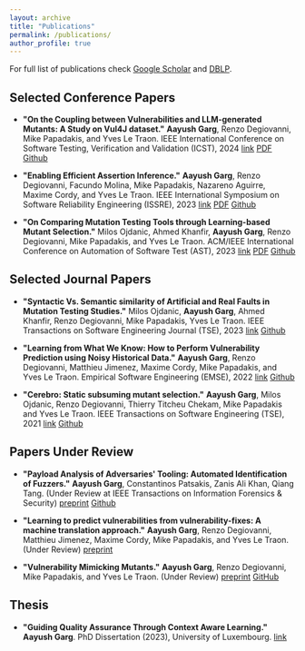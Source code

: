 ```yaml
---
layout: archive
title: "Publications"
permalink: /publications/
author_profile: true
---
```


For full list of publications check [Google Scholar](https://scholar.google.com/citations?user=UB0hgRAAAAAJ) 
and [DBLP](https://dblp.org/pid/36/8488.html).

Selected Conference Papers
--------------------------

* **"On the Coupling between Vulnerabilities and LLM-generated Mutants: A Study on Vul4J dataset."**
**Aayush Garg**, Renzo Degiovanni, Mike Papadakis, and Yves Le Traon.
IEEE International Conference on Software Testing, Verification and Validation (ICST), 2024
[link](https://doi.ieeecomputersociety.org/10.1109/ICST60714.2024.00035)
[PDF](https://draayushgarg.github.io/files/VulnerabilityCouplingMutants.pdf)
[Github](https://github.com/garghub/VulnerabilityCouplingMutants)

* **"Enabling Efficient Assertion Inference."**
**Aayush Garg**, Renzo Degiovanni, Facundo Molina, Mike Papadakis, Nazareno Aguirre, Maxime Cordy, and Yves Le Traon.
IEEE International Symposium on Software Reliability Engineering (ISSRE), 2023
[link](https://ieeexplore.ieee.org/document/10301231)
[PDF](https://draayushgarg.github.io/files/Enabling_Efficient_Assertion_Inference.pdf)
[Github](https://github.com/garghub/seeker)

* **"On Comparing Mutation Testing Tools through Learning-based Mutant Selection."**
Milos Ojdanic, Ahmed Khanfir, **Aayush Garg**, Renzo Degiovanni, Mike Papadakis, and Yves Le Traon.
ACM/IEEE International Conference on Automation of Software Test (AST), 2023
[link](https://ieeexplore.ieee.org/document/10173980)
[PDF](https://draayushgarg.github.io/files/OnComparingMutationTestingToolsThroughLearning-basedMutantSelection.pdf)
[Github](https://github.com/serval-uni-lu/The_dataset_of_large_case_studies_on_mutants_similarity_with_bugs)

Selected Journal Papers
------------------------

* **"Syntactic Vs. Semantic similarity of Artificial and Real Faults in Mutation Testing Studies."**
Milos Ojdanic, **Aayush Garg**, Ahmed Khanfir, Renzo Degiovanni, Mike Papadakis, Yves Le Traon.
IEEE Transactions on Software Engineering Journal (TSE), 2023
[link](https://ieeexplore.ieee.org/document/10136793)
[Github](https://github.com/serval-uni-lu/The_dataset_of_large_case_studies_on_mutants_similarity_with_bugs)

* **"Learning from What We Know: How to Perform Vulnerability Prediction using Noisy Historical Data."**
**Aayush Garg**, Renzo Degiovanni, Matthieu Jimenez, Maxime Cordy, Mike Papadakis, and Yves Le Traon.
Empirical Software Engineering (EMSE), 2022
[link](https://link.springer.com/article/10.1007/s10664-022-10197-4)
[Github](https://github.com/garghub/TROVON)

* **"Cerebro: Static subsuming mutant selection."**
**Aayush Garg**, Milos Ojdanic, Renzo Degiovanni, Thierry Titcheu Chekam, Mike Papadakis and Yves Le Traon. 
IEEE Transactions on Software Engineering (TSE), 2021
[link](https://doi.ieeecomputersociety.org/10.1109/TSE.2022.3140510)
[Github](https://github.com/garghub/Cerebro)


Papers Under Review
-------------------

* **"Payload Analysis of Adversaries' Tooling: Automated Identification of Fuzzers."**
**Aayush Garg**, Constantinos Patsakis, Zanis Ali Khan, Qiang Tang.
(Under Review at IEEE Transactions on Information Forensics & Security)
[preprint](https://draayushgarg.github.io/files/PayloadAnalysisOfAdversariesTooling.pdf)
[Github](https://github.com/garghub/fuzzing)

* **"Learning to predict vulnerabilities from vulnerability-fixes: A machine translation approach."**
**Aayush Garg**, Renzo Degiovanni, Matthieu Jimenez, Maxime Cordy, Mike Papadakis, and Yves Le Traon.
(Under Review)
[preprint](https://draayushgarg.github.io/files/LearningToPredictVulnerabilitiesFromVulnerability-Fixes_AMachineTranslationApproach.pdf)

* **"Vulnerability Mimicking Mutants."**
**Aayush Garg**, Renzo Degiovanni, Mike Papadakis, and Yves Le Traon.
(Under Review)
[preprint](https://draayushgarg.github.io/files/VulnerabilityMimickingMutants.pdf)
[GitHub](https://github.com/garghub/mystique)


Thesis
-------
* **"Guiding Quality Assurance Through Context Aware Learning."**
**Aayush Garg**.
PhD Dissertation (2023), University of Luxembourg.
[link](https://orbilu.uni.lu/handle/10993/55042)

